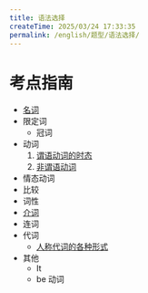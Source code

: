 ```yaml
---
title: 语法选择
createTime: 2025/03/24 17:33:35
permalink: /english/题型/语法选择/
---
```


# 考点指南

- [名词](/english/题型/语法选择/名词/)
- 限定词
  - 冠词
- 动词
  1. [谓语动词的时态](/english/题型/语法选择/时态/)
  2. [非谓语动词](/english/题型/语法选择/非谓语/)
- 情态动词
- 比较
- 词性
- [介词](/english/题型/语法选择/介词/)
- 连词
- 代词
  - [人称代词的各种形式](/english/题型/语法选择/人称代词/)
- 其他
  - It
  - be 动词
